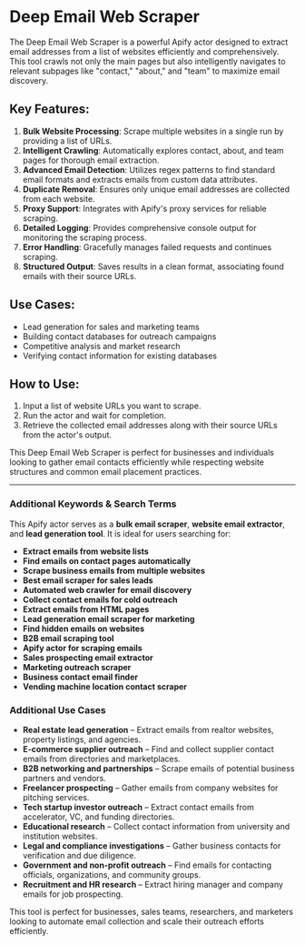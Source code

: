 # Deep Email Web Scraper

The Deep Email Web Scraper is a powerful Apify actor designed to extract email addresses from a list of websites efficiently and comprehensively. This tool crawls not only the main pages but also intelligently navigates to relevant subpages like "contact," "about," and "team" to maximize email discovery.

## Key Features:

1. **Bulk Website Processing**: Scrape multiple websites in a single run by providing a list of URLs.
2. **Intelligent Crawling**: Automatically explores contact, about, and team pages for thorough email extraction.
3. **Advanced Email Detection**: Utilizes regex patterns to find standard email formats and extracts emails from custom data attributes.
4. **Duplicate Removal**: Ensures only unique email addresses are collected from each website.
5. **Proxy Support**: Integrates with Apify's proxy services for reliable scraping.
6. **Detailed Logging**: Provides comprehensive console output for monitoring the scraping process.
7. **Error Handling**: Gracefully manages failed requests and continues scraping.
8. **Structured Output**: Saves results in a clean format, associating found emails with their source URLs.

## Use Cases:

- Lead generation for sales and marketing teams
- Building contact databases for outreach campaigns
- Competitive analysis and market research
- Verifying contact information for existing databases

## How to Use:

1. Input a list of website URLs you want to scrape.
2. Run the actor and wait for completion.
3. Retrieve the collected email addresses along with their source URLs from the actor's output.

This Deep Email Web Scraper is perfect for businesses and individuals looking to gather email contacts efficiently while respecting website structures and common email placement practices.

___

### Additional Keywords & Search Terms  
This Apify actor serves as a **bulk email scraper**, **website email extractor**, and **lead generation tool**. It is ideal for users searching for:  

- **Extract emails from website lists**  
- **Find emails on contact pages automatically**  
- **Scrape business emails from multiple websites**  
- **Best email scraper for sales leads**  
- **Automated web crawler for email discovery**  
- **Collect contact emails for cold outreach**  
- **Extract emails from HTML pages**  
- **Lead generation email scraper for marketing**  
- **Find hidden emails on websites**  
- **B2B email scraping tool**  
- **Apify actor for scraping emails**  
- **Sales prospecting email extractor**  
- **Marketing outreach scraper**  
- **Business contact email finder**  
- **Vending machine location contact scraper**  

### Additional Use Cases  
- **Real estate lead generation** – Extract emails from realtor websites, property listings, and agencies.  
- **E-commerce supplier outreach** – Find and collect supplier contact emails from directories and marketplaces.  
- **B2B networking and partnerships** – Scrape emails of potential business partners and vendors.  
- **Freelancer prospecting** – Gather emails from company websites for pitching services.  
- **Tech startup investor outreach** – Extract contact emails from accelerator, VC, and funding directories.  
- **Educational research** – Collect contact information from university and institution websites.  
- **Legal and compliance investigations** – Gather business contacts for verification and due diligence.  
- **Government and non-profit outreach** – Find emails for contacting officials, organizations, and community groups.  
- **Recruitment and HR research** – Extract hiring manager and company emails for job prospecting.  

This tool is perfect for businesses, sales teams, researchers, and marketers looking to automate email collection and scale their outreach efforts efficiently.

